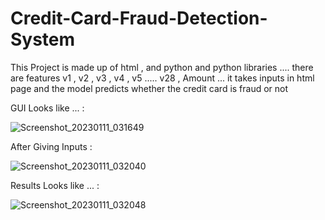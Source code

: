 # Credit-Card-Fraud-Detection-System
This Project is made up of html , and python and python libraries .... there are features v1 , v2 , v3 , v4 , v5 ..... v28 , Amount ... it takes inputs in html page and the model predicts whether the credit card is fraud or not 

GUI Looks like ... : 

![Screenshot_20230111_031649](https://user-images.githubusercontent.com/99462259/211774648-38580d0d-6ec7-4818-abc7-e033bfef0528.png)

After Giving Inputs : 

![Screenshot_20230111_032040](https://user-images.githubusercontent.com/99462259/211775026-69bd8bfd-c10a-4f86-a5e0-6f658bfe657d.png)
 
Results Looks like ... :  

![Screenshot_20230111_032048](https://user-images.githubusercontent.com/99462259/211775247-2806360e-d357-4d3f-bc77-8e876907195e.png)
